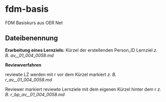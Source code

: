 # fdm-basis
FDM Basiskurs aus OER Net

## Dateibenennung
**Erarbeitung eines Lernziels:**
Kürzel der erstellenden Person_ID Lernziel 
_z. B. av__01_004_0058.md_

**Reviewverfahren**

reviewte LZ werden mit r vor dem Kürzel markiert 
_z. B. r_av__01_004_0058.md_

Reviewer markiert reviewte Lernziele mit dem eigenen Kürzel hinter dem r
_z. B. r_bp_av__01_004_0058.md_

